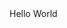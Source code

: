 <!DOCTYPE html>
<html lang="pt">
<head>
    <meta charset="UTF-8">
    <meta name="viewport" content="width=device-width, initial-scale=1.0">
    <title>Perfil - Emerson</title>
    <link rel="stylesheet" href="css/main.css">
</head>
<body>
    <nav></nav>
    <div class=""> Hello World</div>
</body>
</html>